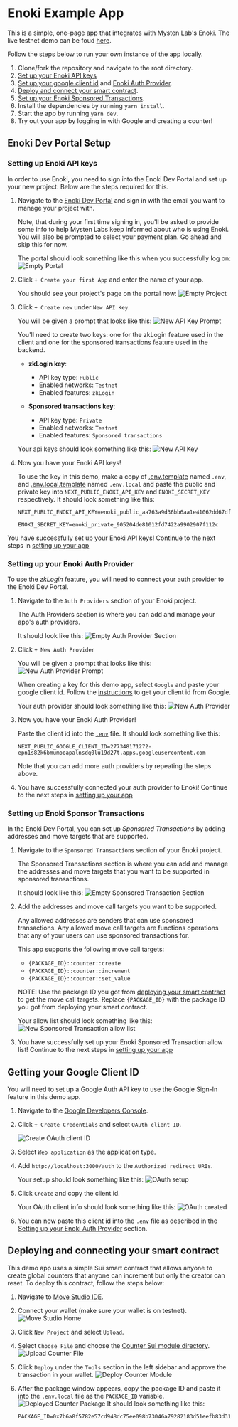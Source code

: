 # Enoki Example App
This is a simple, one-page app that integrates with Mysten Lab's Enoki. The live testnet demo can be foud [here](https://enoki-example-app.vercel.app).

Follow the steps below to run your own instance of the app locally.

1. Clone/fork the repository and navigate to the root directory.
2. [Set up your Enoki API keys](#setting-up-enoki-api-keys)
3. [Set up your google client id](#getting-your-google-client-id) and [Enoki Auth Provider](#setting-up-your-enoki-auth-provider).
4. [Deploy and connect your smart contract](#deploying-and-connecting-your-smart-contract).
5. [Set up your Enoki Sponsored Transactions](#setting-up-enoki-sponsor-transactions).
6. Install the dependencies by running `yarn install`.
7. Start the app by running `yarn dev`.
8. Try out your app by logging in with Google and creating a counter!

## Enoki Dev Portal Setup
### Setting up Enoki API keys
In order to use Enoki, you need to sign into the Enoki Dev Portal and set up your new project. Below are the steps required for this. 

1. Navigate to the [Enoki Dev Portal](https://portal.enoki.mystenlabs.com) and sign in with the email you want to manage your project with. 

    Note, that during your first time signing in, you'll be asked to provide some info to help Mysten Labs keep informed about who is using Enoki. You will also be prompted to select your payment plan. Go ahead and skip this for now.

    The portal should look something like this when you successfully log on: 
    ![Empty Portal](images/empty-dev-portal.png)

2. Click `+ Create your first App` and enter the name of your app. 

    You should see your project's page on the portal now:
    ![Empty Project](images/empty-project.png)

3. Click `+ Create new` under `New API Key`. 

    You will be given a prompt that looks like this: 
    ![New API Key Prompt](images/api-key-prompt.png)

    You'll need to create two keys: one for the zkLogin feature used in the client and one for the sponsored transactions feature used in the backend.

    - **zkLogin key**: 
      - API key type: `Public`
      - Enabled networks: `Testnet`
      - Enabled features: `zkLogin`

    - **Sponsored transactions key**:
      - API key type: `Private`
      - Enabled networks: `Testnet`
      - Enabled features: `Sponsored transactions`

    Your api keys should look something like this: 
    ![New API Key](images/new-api-keys.png)

4. Now you have your Enoki API keys! 
    
    To use the key in this demo, make a copy of [.env.template](./.env.template) named `.env`, and [.env.local.template](./.env.local.template) named `.env.local` and paste the public and private key into `NEXT_PUBLIC_ENOKI_API_KEY` and `ENOKI_SECRET_KEY` respectively. It should look something like this: 

    ```
    NEXT_PUBLIC_ENOKI_API_KEY=enoki_public_aa763a9d36bb6aa1e41062dd67df2518
    ```

    ```
    ENOKI_SECRET_KEY=enoki_private_905204de81012fd7422a9902907f112c
    ```

You have successfully set up your Enoki API keys! Continue to the next steps in [setting up your app](#enoki-example-app)

### Setting up your Enoki Auth Provider
To use the *zkLogin* feature, you will need to connect your auth provider to the Enoki Dev Portal. 

1. Navigate to the `Auth Providers` section of your Enoki project. 

    The Auth Providers section is where you can add and manage your app's auth providers. 

    It should look like this: 
    ![Empty Auth Provider Section](images/empty-auth-provider-page.png)

2. Click `+ New Auth Provider`

    You will be given a prompt that looks like this: 
    ![New Auth Provider Prompt](images/auth-provider-prompt.png)

    When creating a key for this demo app, select `Google` and paste your google client id. Follow the [instructions](#getting-your-google-client-id) to get your client id from Google.

    Your auth provider should look something like this: 
    ![New Auth Provider](images/new-auth-provider.png)

3. Now you have your Enoki Auth Provider! 

    Paste the client id into the [`.env`](./.env) file. It should look something like this: 

    ```
    NEXT_PUBLIC_GOOGLE_CLIENT_ID=277348171272-epn1s82k6bmumooapalnsdq0lu19d27t.apps.googleusercontent.com
    ```

    Note that you can add more auth providers by repeating the steps above.

4. You have successfully connected your auth provider to Enoki! Continue to the next steps in [setting up your app](#enoki-example-app)

### Setting up Enoki Sponsor Transactions
In the Enoki Dev Portal, you can set up *Sponsored Transactions* by adding addresses and move targets that are supported. 

1. Navigate to the `Sponsored Transactions` section of your Enoki project. 

    The Sponsored Transactions section is where you can add and manage the addresses and move targets that you want to be supported in sponsored transactions. 

    It should look like this: 
    ![Empty Sponsored Transaction Section](images/empty-sponsored-transaction-page.png)

2. Add the addresses and move call targets you want to be supported. 

    Any allowed addresses are senders that can use sponsored transactions. Any allowed move call targets are functions operations that any of your users can use sponsored transactions for. 

    This app supports the following move call targets: 
    - `{PACKAGE_ID}::counter::create`
    - `{PACKAGE_ID}::counter::increment`
    - `{PACKAGE_ID}::counter::set_value`

    NOTE: Use the package ID you got from [deploying your smart contract](#deploying-and-connecting-your-smart-contract) to get the move call targets. Replace `{PACKAGE_ID}` with the package ID you got from deploying your smart contract.

    Your allow list should look something like this: 
    ![New Sponsored Transaction allow list](images/new-sponsored-transaction-list.png)

3. You have successfully set up your Enoki Sponsored Transaction allow list! Continue to the next steps in [setting up your app](#enoki-example-app)


## Getting your Google Client ID
You will need to set up a Google Auth API key to use the Google Sign-In feature in this demo app.

1. Navigate to the [Google Developers Console](https://console.cloud.google.com/apis/credentials).
2. Click `+ Create Credentials` and select `OAuth client ID`.

    ![Create OAuth client ID](images/create-credential.png)

3. Select `Web application` as the application type.
4. Add `http://localhost:3000/auth` to the `Authorized redirect URIs`.

    Your setup should look something like this:
    ![OAuth setup](images/authorized-url.png)
5. Click `Create` and copy the client id.

    Your OAuth client info should look something like this:
    ![OAuth created](images/OAuth-created.png)

6. You can now paste this client id into the `.env` file as described in the [Setting up your Enoki Auth Provider](#setting-up-your-enoki-auth-provider) section.
   
## Deploying and connecting your smart contract
This demo app uses a simple Sui smart contract that allows anyone to create global counters that anyone can increment but only the creator can reset. To deploy this contract, follow the steps below:

1. Navigate to [Move Studio IDE](https://movestudio.dev/build).
2. Connect your wallet (make sure your wallet is on testnet). ![Move Studio Home](images/move-studio-home.png)
3. Click `New Project` and select `Upload`.
4. Select `Choose File` and choose the [Counter Sui module directory](./move/counter/). ![Upload Counter File](images/move-studio-upload.png)
5. Click `Deploy` under the `Tools` section in the left sidebar and approve the transaction in your wallet. ![Deploy Counter Module](images/move-studio-deploy-sidebar.png)
6. After the package window appears, copy the package ID and paste it into the `.env.local` file as the `PACKAGE_ID` variable. ![Deployed Counter Package](images/move-studio-deployed-package.png) It should look something like this:

    ```
    PACKAGE_ID=0x7b6a8f5782e57cd948dc75ee098b73046a79282183d51eefb83d31ec95c312aa
    ```

